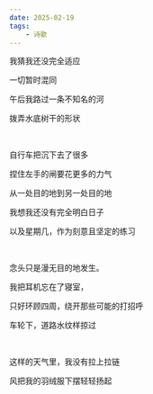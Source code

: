 ```yaml
---
date: 2025-02-19
tags:
	- 诗歌
---
```

我猜我还没完全适应

一切暂时混同

午后我路过一条不知名的河

拨弄水底树干的形状

<br/>

自行车把沉下去了很多

捏住左手的闸要花更多的力气

从一处目的地到另一处目的地

我想我还没有完全明白日子

以及星期几，作为刻意且坚定的练习

<br/>

念头只是漫无目的地发生。

我把耳机忘在了寝室，

只好环顾四周，绕开那些可能的打招呼

车轮下，道路水纹样掠过

<br/>

这样的天气里，我没有拉上拉链

风把我的羽绒服下摆轻轻扬起